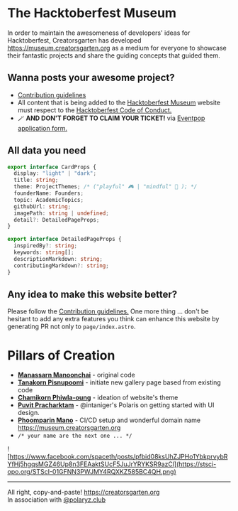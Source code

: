 # The Hacktoberfest Museum

In order to maintain the awesomeness of developers' ideas for Hacktoberfest, Creatorsgarten has developed https://museum.creatorsgarten.org as a medium for everyone to showcase their fantastic projects and share the guiding concepts that guided them.

## Wanna posts your awesome project?

- [Contribution guidelines](CONTRIBUTING.MD)
- All content that is being added to the [Hacktoberfest Museum](https://museum.creatorsgarten.org) website must respect to the [Hacktoberfest Code of Conduct.](https://do.co/hacktoberconduct)
- 🪄 **AND DON'T FORGET TO CLAIM YOUR TICKET!** via [Eventpop application form.](https://www.eventpop.me/events/13854/application_forms/845/applicants/new)

## All data you need

```ts
export interface CardProps {
  display: "light" | "dark";
  title: string;
  theme: ProjectThemes; /* ("playful" 🎮 | "mindful" 🧠 ); */
  founderName: Founders;
  topic: AcademicTopics;
  githubUrl: string;
  imagePath: string | undefined;
  detail?: DetailedPageProps;
}

export interface DetailedPageProps {
  inspiredBy?: string;
  keywords: string[];
  descriptionMarkdown: string;
  contributingMarkdown?: string;
}
```

## Any idea to make this website better?

Please follow the [Contribution guidelines.](CONTRIBUTING.MD) One more thing ... don't be hesitant to add any extra features you think can enhance this website by generating PR not only to `page/index.astro`.
<br />

# Pillars of Creation

- [**Manassarn Manoonchai**](https://github.com/narze) - original code
- [**Tanakorn Pisnupoomi**](https://github.com/intaniger) - initiate new gallery page based from existing code
- [**Chamikorn Phiwla-oung**](https://github.com/Jabont) - ideation of website's theme
- [**Puvit Pracharktam**](https://github.com/pondspective) - @intaniger's Polaris on getting started with UI design.
- [**Phoomparin Mano**](https://github.com/heypoom) - CI/CD setup and wonderful domain name https://museum.creatorsgarten.org
- `/* your name are the next one ... */`

![https://www.facebook.com/spaceth/posts/pfbid08ksUhZJPHo1YbkprvybRYfHj5hgqsMGZ46Up8n3FEAaktSUcF5JuJrYRYKSR9azCl](https://stsci-opo.org/STScI-01GFNN3PWJMY4RQXKZ585BC4QH.png)

---

All right, copy-and-paste! https://creatorsgarten.org <br />
In association with [@polaryz.club](https://www.instagram.com/polaryz.club/)
